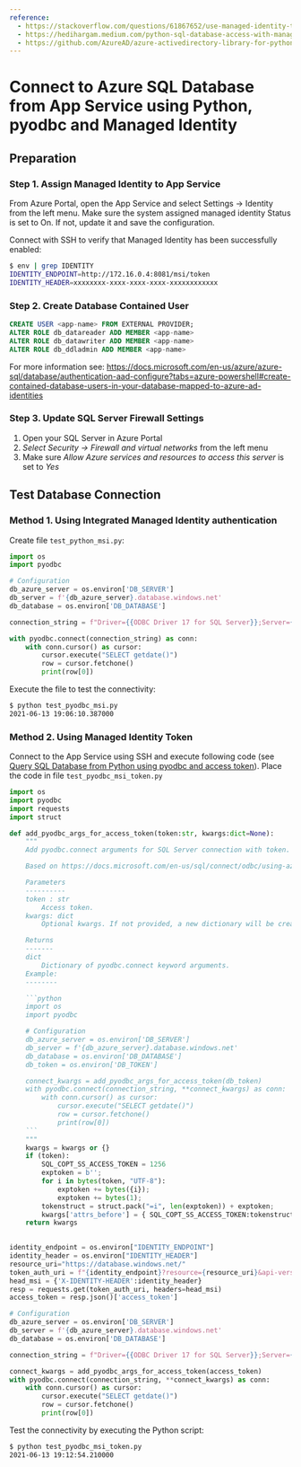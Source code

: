```yaml
---
reference:
  - https://stackoverflow.com/questions/61867652/use-managed-identity-to-authenticate-azure-app-service-to-sql-database
  - https://hedihargam.medium.com/python-sql-database-access-with-managed-identity-from-azure-web-app-functions-14566e5a0f1a
  - https://github.com/AzureAD/azure-activedirectory-library-for-python/wiki/Connect-to-Azure-SQL-Database
---
```


# Connect to Azure SQL Database from App Service using Python, pyodbc and Managed Identity

## Preparation

### Step 1. Assign Managed Identity to App Service

From Azure Portal, open the App Service and select Settings -> Identity from the left menu. Make sure the system assigned managed identity Status is set to On. If not, update it and save the configuration.

Connect with SSH to verify that Managed Identity has been successfully enabled:

```bash
$ env | grep IDENTITY
IDENTITY_ENDPOINT=http://172.16.0.4:8081/msi/token
IDENTITY_HEADER=xxxxxxxx-xxxx-xxxx-xxxx-xxxxxxxxxxxx
```

### Step 2. Create Database Contained User

```sql
CREATE USER <app-name> FROM EXTERNAL PROVIDER;
ALTER ROLE db_datareader ADD MEMBER <app-name>
ALTER ROLE db_datawriter ADD MEMBER <app-name>
ALTER ROLE db_ddladmin ADD MEMBER <app-name>
```

 For more information see: https://docs.microsoft.com/en-us/azure/azure-sql/database/authentication-aad-configure?tabs=azure-powershell#create-contained-database-users-in-your-database-mapped-to-azure-ad-identities

### Step 3. Update SQL Server Firewall Settings

1.  Open your SQL Server in Azure Portal
2. *Select Security -> Firewall and virtual networks* from the left menu
3. Make sure *Allow Azure services and resources to access this server* is set to *Yes*

## Test Database Connection

### Method 1. Using Integrated Managed Identity authentication

Create file `test_python_msi.py`:

```python
import os
import pyodbc

# Configuration
db_azure_server = os.environ['DB_SERVER']
db_server = f'{db_azure_server}.database.windows.net'
db_database = os.environ['DB_DATABASE']

connection_string = f"Driver={{ODBC Driver 17 for SQL Server}};Server={db_server};Database={db_database};Authentication=ActiveDirectoryMsi"

with pyodbc.connect(connection_string) as conn:
    with conn.cursor() as cursor:
        cursor.execute("SELECT getdate()")
        row = cursor.fetchone()
        print(row[0])    
```

Execute the file to test the connectivity:

```bash
$ python test_pyodbc_msi.py
2021-06-13 19:06:10.387000
```



### Method 2. Using Managed Identity Token

Connect to the App Service using SSH and execute following code (see [Query SQL Database from Python using pyodbc and access token](howto-connect-and-query-sql-database-with-token-using-python-and-pyodbc.md)). Place the code in file `test_pyodbc_msi_token.py`

```python
import os
import pyodbc
import requests 
import struct

def add_pyodbc_args_for_access_token(token:str, kwargs:dict=None):
    """
    Add pyodbc.connect arguments for SQL Server connection with token.

    Based on https://docs.microsoft.com/en-us/sql/connect/odbc/using-azure-active-directory?view=sql-server-ver15

    Parameters
    ----------
    token : str
        Access token.
    kwargs: dict
        Optional kwargs. If not provided, a new dictionary will be created.

    Returns
    -------
    dict
        Dictionary of pyodbc.connect keyword arguments.
    Example:
    --------

    ```python
    import os
    import pyodbc

    # Configuration
    db_azure_server = os.environ['DB_SERVER']
    db_server = f'{db_azure_server}.database.windows.net'
    db_database = os.environ['DB_DATABASE']
    db_token = os.environ['DB_TOKEN']

    connect_kwargs = add_pyodbc_args_for_access_token(db_token)
    with pyodbc.connect(connection_string, **connect_kwargs) as conn:
        with conn.cursor() as cursor:
            cursor.execute("SELECT getdate()")
            row = cursor.fetchone()
            print(row[0])    
    ```
    """
    kwargs = kwargs or {}
    if (token):
        SQL_COPT_SS_ACCESS_TOKEN = 1256
        exptoken = b'';
        for i in bytes(token, "UTF-8"):
            exptoken += bytes({i});
            exptoken += bytes(1);
        tokenstruct = struct.pack("=i", len(exptoken)) + exptoken;
        kwargs['attrs_before'] = { SQL_COPT_SS_ACCESS_TOKEN:tokenstruct}
    return kwargs
    

identity_endpoint = os.environ["IDENTITY_ENDPOINT"]
identity_header = os.environ["IDENTITY_HEADER"]
resource_uri="https://database.windows.net/"
token_auth_uri = f"{identity_endpoint}?resource={resource_uri}&api-version=2019-08-01"
head_msi = {'X-IDENTITY-HEADER':identity_header}
resp = requests.get(token_auth_uri, headers=head_msi)
access_token = resp.json()['access_token']

# Configuration
db_azure_server = os.environ['DB_SERVER']
db_server = f'{db_azure_server}.database.windows.net'
db_database = os.environ['DB_DATABASE']

connection_string = f"Driver={{ODBC Driver 17 for SQL Server}};Server={db_server};Database={db_database}"

connect_kwargs = add_pyodbc_args_for_access_token(access_token)
with pyodbc.connect(connection_string, **connect_kwargs) as conn:
    with conn.cursor() as cursor:
        cursor.execute("SELECT getdate()")
        row = cursor.fetchone()
        print(row[0])    

```

Test the connectivity by executing the Python script:

```bash
$ python test_pyodbc_msi_token.py
2021-06-13 19:12:54.210000
```











